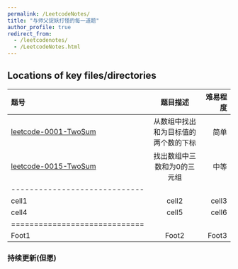 ```yaml
---
permalink: /LeetcodeNotes/
title: "与师父捉妖打怪的每一道题"
author_profile: true
redirect_from: 
  - /leetcodenotes/
  - /LeetcodeNotes.html
---
```


## Locations of key files/directories

| 题号 | 题目描述 | 难易程度 |
|:--------|:-------:|--------:|
| [leetcode-0001-TwoSum](https://github.com/rhp62/leetcode-0001-TwoSum) | 从数组中找出和为目标值的两个数的下标 | 简单 |
| [leetcode-0015-TwoSum](https://github.com/rhp62/leetcode-0015-3Sum)   | 找出数组中三数和为0的三元组 | 中等 |
|-----------------------------|
| cell1   | cell2   | cell3   |
| cell4   | cell5   | cell6   |
|=============================|
| Foot1   | Foot2   | Foot3   |



### 持续更新(但愿)
